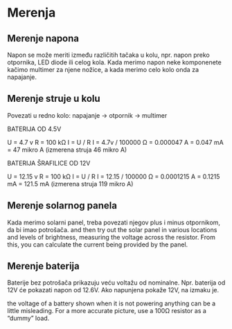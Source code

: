 # Merenja

## Merenje napona

Napon se može meriti između različitih tačaka u kolu, npr. napon preko otpornika, LED diode ili celog kola. Kada merimo napon neke komponenete kačimo multimer za njene nožice, a kada merimo celo kolo onda za napajanje.

## Merenje struje u kolu

Povezati u redno kolo: napajanje -> otpornik -> multimer

BATERIJA OD 4.5V

U = 4.7 v
R = 100 kΩ
I = U / R
I = 4.7v / 100000 Ω = 0.000047 A
= 0.047 mA
= 47 mikro A
(izmerena struja 46 mikro A)

BATERIJA ŠRAFILICE OD 12V

U = 12.15 v
R = 100 kΩ
I = U / R
I = 12.15 / 100000 Ω = 0.0001215 A
= 0.1215 mA
= 121.5 mA
(izmerena struja 119 mikro A)

## Merenje solarnog panela

Kada merimo solarni panel, treba povezati njegov plus i minus otpornikom, da bi imao potrošača. and then try out the solar panel in various locations and levels of brightness, measuring the voltage across the resistor. From this, you can calculate the current being provided by the panel.

## Merenje baterija

Baterije bez potrošača prikazuju veću voltažu od nominalne. Npr. baterija od 12V će pokazati napon od 12.6V. Ako napunjena pokaže 12V, na izmaku je. 

the voltage of a battery shown when it is not powering anything can be a little misleading. For a more accurate picture, use a 100Ω resistor as a “dummy” load.
